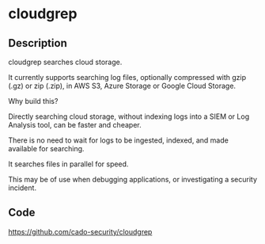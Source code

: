 # cloudgrep

## Description
cloudgrep searches cloud storage.

It currently supports searching log files, optionally compressed with gzip (.gz) or zip (.zip), in AWS S3, Azure Storage or Google Cloud Storage.

Why build this?

Directly searching cloud storage, without indexing logs into a SIEM or Log Analysis tool, can be faster and cheaper.

There is no need to wait for logs to be ingested, indexed, and made available for searching.

It searches files in parallel for speed.

This may be of use when debugging applications, or investigating a security incident.

## Code
https://github.com/cado-security/cloudgrep

